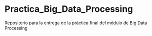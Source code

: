 # Practica_Big_Data_Processing
Repositorio para la entrega de la práctica final del módulo de Big Data Processing
